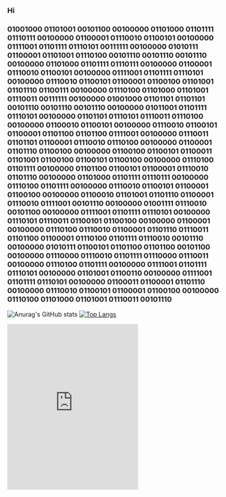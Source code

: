 ### Hi 
### 01001000 01101001 00101100 00100000 01101000 01101111 01110111 00100000 01100001 01110010 01100101 00100000 01111001 01101111 01110101 00111111 00100000 01010111 01100001 01101001 01110100 00101110 00101110 00101110 00100000 01101000 01101111 01110111 00100000 01100001 01110010 01100101 00100000 01111001 01101111 01110101 00100000 01110010 01100101 01100001 01100100 01101001 01101110 01100111 00100000 01110100 01101000 01101001 01110011 00111111 00100000 01001000 01101101 01101101 00101110 00101110 00101110 00100000 01011001 01101111 01110101 00100000 01101101 01110101 01110011 01110100 00100000 01100010 01100101 00100000 01110010 01100101 01100001 01101100 01101100 01111001 00100000 01110011 01101101 01100001 01110010 01110100 00100000 01100001 01101110 01100100 00100000 01100100 01100101 01100011 01101001 01100100 01100101 01100100 00100000 01110100 01101111 00100000 01101100 01100101 01100001 01110010 01101110 00100000 01101000 01101111 01110111 00100000 01110100 01101111 00100000 01110010 01100101 01100001 01100100 00100000 01100010 01101001 01101110 01100001 01110010 01111001 00101110 00100000 01001111 01110010 00101100 00100000 01111001 01101111 01110101 00100000 01110101 01110011 01100101 01100100 00100000 01100001 00100000 01110100 01110010 01100001 01101110 01110011 01101100 01100001 01110100 01101111 01110010 00101110 00100000 01010111 01100101 01101100 01101100 00101100 00100000 01110000 01110010 01101111 01110000 01110011 00100000 01110100 01101111 00100000 01111001 01101111 01110101 00100000 01101001 01100110 00100000 01111001 01101111 01110101 00100000 01100011 01100001 01101110 00100000 01110010 01100101 01100001 01100100 00100000 01110100 01101000 01101001 01110011 00101110
![Anurag's GitHub stats](https://github-readme-stats.vercel.app/api?username=IT-Tl&show_icons=true&theme=dark&count_private)
[![Top Langs](https://github-readme-stats.vercel.app/api/top-langs/?username=IT-Tl&theme=dark&show_icons=true&count_private)](https://github.com/anuraghazra/github-readme-stats)

<iframe src="https://open.spotify.com/embed/playlist/6il9wuPoFKyDH30Wma9G0m" width="300" height="380" frameborder="0" allowtransparency="true" allow="encrypted-media"></iframe>
